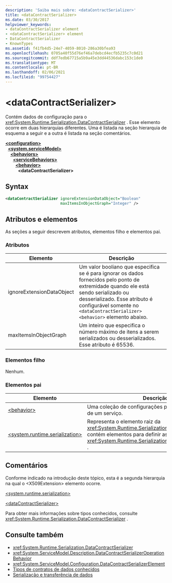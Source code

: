 ```yaml
---
description: 'Saiba mais sobre: <dataContractSerializer>'
title: <dataContractSerializer>
ms.date: 03/30/2017
helpviewer_keywords:
- dataContractSerializer element
- <dataContractSerializer> element
- DataContractSerializer
- KnownTypes
ms.assetid: f41fb4d5-24e7-4059-8010-286a30bfea93
ms.openlocfilehash: 0705a40f55d76ef46a7debcd4ecfb5235c7c0d21
ms.sourcegitcommit: ddf7edb67715a5b9a45e3dd44536dabc153c1de0
ms.translationtype: MT
ms.contentlocale: pt-BR
ms.lasthandoff: 02/06/2021
ms.locfileid: "99754427"
---
```

# \<dataContractSerializer>

Contém dados de configuração para o <xref:System.Runtime.Serialization.DataContractSerializer> . Esse elemento ocorre em duas hierarquias diferentes. Uma é listada na seção hierarquia de esquema a seguir e a outra é listada na seção comentários.  
  
[**\<configuration>**](../configuration-element.md)\
&nbsp;&nbsp;[**\<system.serviceModel>**](system-servicemodel.md)\
&nbsp;&nbsp;&nbsp;&nbsp;[**\<behaviors>**](behaviors.md)\
&nbsp;&nbsp;&nbsp;&nbsp;&nbsp;&nbsp;[**\<serviceBehaviors>**](servicebehaviors.md)\
&nbsp;&nbsp;&nbsp;&nbsp;&nbsp;&nbsp;&nbsp;&nbsp;[**\<behavior>**](behavior-of-servicebehaviors.md)\
&nbsp;&nbsp;&nbsp;&nbsp;&nbsp;&nbsp;&nbsp;&nbsp;&nbsp;&nbsp;**\<dataContractSerializer>**  
  
## <a name="syntax"></a>Syntax  
  
```xml  
<dataContractSerializer ignoreExtensionDataObject="Boolean"
                        maxItemsInObjectGraph="Integer" />
```  
  
## <a name="attributes-and-elements"></a>Atributos e elementos  

 As seções a seguir descrevem atributos, elementos filho e elementos pai.  
  
### <a name="attributes"></a>Atributos  
  
|Elemento|Descrição|  
|-------------|-----------------|  
|ignoreExtensionDataObject|Um valor booliano que especifica se é para ignorar os dados fornecidos pelo ponto de extremidade quando ele está sendo serializado ou desserializado. Esse atributo é configurável somente no `<dataContractSerializer>` `<behavior>` elemento abaixo.|  
|maxItemsInObjectGraph|Um inteiro que especifica o número máximo de itens a serem serializados ou desserializados. Esse atributo é 65536.|  
  
### <a name="child-elements"></a>Elementos filho  

 Nenhum.  
  
### <a name="parent-elements"></a>Elementos pai  
  
|Elemento|Descrição|  
|-------------|-----------------|  
|[\<behavior>](behavior-of-servicebehaviors.md)|Uma coleção de configurações para o comportamento de um serviço.|  
|[\<system.runtime.serialization>](system-runtime-serialization.md)|Representa o elemento raiz da <xref:System.Runtime.Serialization> seção namespace e contém elementos para definir as opções do <xref:System.Runtime.Serialization.DataContractSerializer> .|  
  
## <a name="remarks"></a>Comentários  

 Conforme indicado na introdução deste tópico, esta é a segunda hierarquia na qual o \<X509Extension> elemento ocorre.  
  
 [\<system.runtime.serialization>](system-runtime-serialization.md)  
  
 [\<dataContractSerializer>](datacontractserializer-element.md)  
  
 Para obter mais informações sobre tipos conhecidos, consulte <xref:System.Runtime.Serialization.DataContractSerializer> .  
  
## <a name="see-also"></a>Consulte também

- <xref:System.Runtime.Serialization.DataContractSerializer>
- <xref:System.ServiceModel.Description.DataContractSerializerOperationBehavior>
- <xref:System.ServiceModel.Configuration.DataContractSerializerElement>
- [Tipos de contratos de dados conhecidos](../../../wcf/feature-details/data-contract-known-types.md)
- [Serialização e transferência de dados](../../../wcf/feature-details/data-transfer-and-serialization.md)
